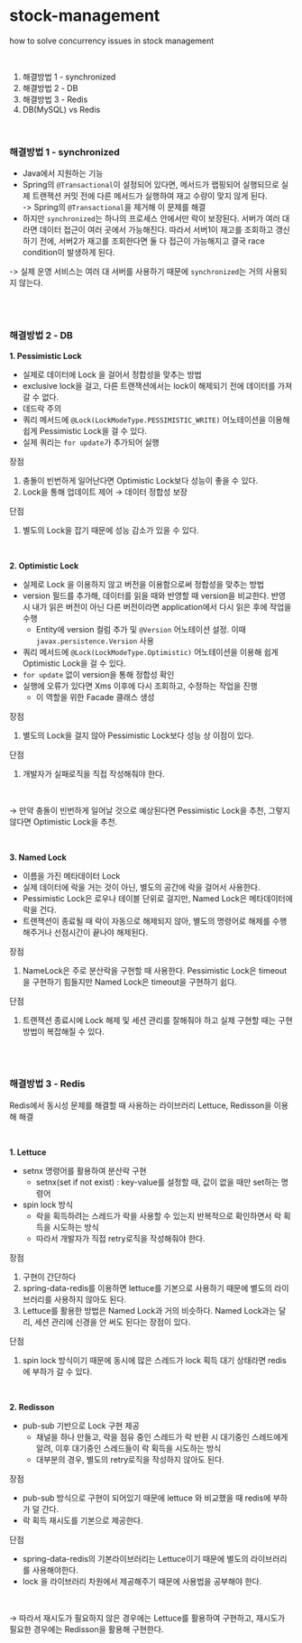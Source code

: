 # stock-management

how to solve concurrency issues in stock management

<br />

1. 해결방법 1 - synchronized
2. 해결방법 2 - DB
3. 해결방법 3 - Redis
4. DB(MySQL) vs Redis

<br />

### 해결방법 1 - synchronized </span>

- Java에서 지원하는 기능
- Spring의 `@Transactional`이 설정되어 있다면, 메서드가 랩핑되어 실행되므로 실제 트랜잭션 커밋 전에 다른 메서드가 실행하여 재고 수량이 맞지 않게 된다.\
-> Spring의 `@Transactional`을 제거해 이 문제를 해결
- 하지만 `synchronized`는 하나의 프로세스 안에서만 락이 보장된다. 서버가 여러 대라면 데이터 접근이 여러 곳에서 가능해진다. 따라서 서버1이 재고를 조회하고 갱신하기 전에, 서버2가 재고를 조회한다면 둘
  다 접근이 가능해지고 결국 race condition이 발생하게 된다.

-> 실제 운영 서비스는 여러 대 서버를 사용하기 때문에 `synchronized`는 거의 사용되지 않는다.

<br />
<br />

### 해결방법 2 - DB

<b>1. Pessimistic Lock</b>
- 실제로 데이터에 Lock 을 걸어서 정합성을 맞추는 방법
- exclusive lock을 걸고, 다른 트랜잭션에서는 lock이 해제되기 전에 데이터를 가져갈 수 없다.
- 데드락 주의
- 쿼리 메서드에 `@Lock(LockModeType.PESSIMISTIC_WRITE)` 어노테이션을 이용해 쉽게 Pessimistic Lock을 걸 수 있다.
- 실제 쿼리는 `for update`가 추가되어 실행

장점
1. 충돌이 빈번하게 일어난다면 Optimistic Lock보다 성능이 좋을 수 있다.
2. Lock을 통해 업데이트 제어 → 데이터 정합성 보장

단점
1. 별도의 Lock을 잡기 때문에 성능 감소가 있을 수 있다.

<br />

<b>2. Optimistic Lock</b>
- 실제로 Lock 을 이용하지 않고 버전을 이용함으로써 정합성을 맞추는 방법
- version 필드를 추가해, 데이터를 읽을 때와 반영할 때 version을 비교한다. 반영 시 내가 읽은 버전이 아닌 다른 버전이라면 application에서 다시 읽은 후에 작업을 수행
  - Entity에 version 컬럼 추가 및 `@Version` 어노테이션 설정. 이때 `javax.persistence.Version` 사용
- 쿼리 메서드에 `@Lock(LockModeType.Optimistic)` 어노테이션을 이용해 쉽게 Optimistic Lock을 걸 수 있다.
- `for update` 없이 version을 통해 정합성 확인
- 실행에 오류가 있다면 Xms 이후에 다시 조회하고, 수정하는 작업을 진행
  - 이 역할을 위한 Facade 클래스 생성

장점
1. 별도의 Lock을 걸지 않아 Pessimistic Lock보다 성능 상 이점이 있다.

단점
1. 개발자가 실패로직을 직접 작성해줘야 한다.

<br />

→ 만약 충돌이 빈번하게 일어날 것으로 예상된다면 Pessimistic Lock을 추천, 그렇지 않다면 Optimistic Lock을 추천.

<br />

<b>3. Named Lock</b>
- 이름을 가진 메타데이터 Lock
- 실제 데이터에 락을 거는 것이 아닌, 별도의 공간에 락을 걸어서 사용한다.
- Pessimistic Lock은 로우나 테이블 단위로 걸지만, Named Lock은 메타데이터에 락을 건다.
- 트랜잭션이 종료될 때 락이 자동으로 해제되지 않아, 별도의 명령어로 해제를 수행해주거나 선점시간이 끝나야 해제된다.

장점
1. NameLock은 주로 분산락을 구현할 때 사용한다. Pessimistic Lock은 timeout을 구현하기 힘들지만 Named Lock은 timeout을 구현하기 쉽다. 

단점
1. 트랜잭션 종료시에 Lock 해제 및 세션 관리를 잘해줘야 하고 실제 구현할 때는 구현방법이 복잡해질 수 있다.

<br />
<br />

### 해결방법 3 - Redis
Redis에서 동시성 문제를 해결할 때 사용하는 라이브러리 Lettuce, Redisson을 이용해 해결

<br />

<b>1. Lettuce</b>
- setnx 명령어를 활용하여 분산락 구현
  - setnx(set if not exist) : key-value를 설정할 때, 값이 없을 때만 set하는 명령어
- spin lock 방식
  - 락을 획득하려는 스레드가 락을 사용할 수 있는지 반복적으로 확인하면서 락 획득을 시도하는 방식
  - 따라서 개발자가 직접 retry로직을 작성해줘야 한다.

장점
1. 구현이 간단하다 
2. spring-data-redis를 이용하면 lettuce를 기본으로 사용하기 때문에 별도의 라이브러리를 사용하지 않아도 된다. 
3. Lettuce를 활용한 방법은 Named Lock과 거의 비슷하다. Named Lock과는 달리, 세션 관리에 신경을 안 써도 된다는 장점이 있다.

단점
1. spin lock 방식이기 때문에 동시에 많은 스레드가 lock 획득 대기 상태라면 redis에 부하가 갈 수 있다.

<br />

<b>2. Redisson</b>
- pub-sub 기반으로 Lock 구현 제공
  - 채널을 하나 만들고, 락을 점유 중인 스레드가 락 반환 시 대기중인 스레드에게 알려, 이후 대기중인 스레드들이 락 획득을 시도하는 방식
  - 대부분의 경우, 별도의 retry로직을 작성하지 않아도 된다.

장점

- pub-sub 방식으로 구현이 되어있기 때문에 lettuce 와 비교했을 때 redis에 부하가 덜 간다.
- 락 획득 재시도를 기본으로 제공한다.

단점

- spring-data-redis의 기본라이브러리는 Lettuce이기 때문에 별도의 라이브러리를 사용해야한다.
- lock 을 라이브러리 차원에서 제공해주기 때문에 사용법을 공부해야 한다.

<br />

→ 따라서 재시도가 필요하지 않은 경우에는 Lettuce를 활용하여 구현하고, 재시도가 필요한 경우에는 Redisson을 활용해 구현한다.


<br />
<br />

